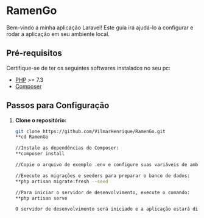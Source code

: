 # RamenGo

Bem-vindo a minha aplicação Laravel! Este guia irá ajudá-lo a configurar e rodar a aplicação em seu ambiente local.

## Pré-requisitos

Certifique-se de ter os seguintes softwares instalados no seu pc:

- [PHP](https://www.php.net/downloads) >= 7.3
- [Composer](https://getcomposer.org/download/)

## Passos para Configuração

1. **Clone o repositório:**

   ```bash
   git clone https://github.com/VilmarHenrique/RamenGo.git
   **cd RamenGo

   //Instale as dependências do Composer:
   **composer install

   //Copie o arquivo de exemplo .env e configure suas variáveis de ambiente.   

   //Execute as migrações e seeders para preparar o banco de dados:
   **php artisan migrate:fresh --seed

   //Para iniciar o servidor de desenvolvimento, execute o comando:
   **php artisan serve

   O servidor de desenvolvimento será iniciado e a aplicação estará disponível em http://localhost:8000